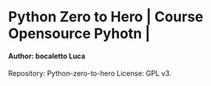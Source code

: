 # Python Zero to Hero | Course Opensource Pyhotn |
#### Author: bocaletto Luca

Repository: Python-zero-to-hero
License: GPL v3.
